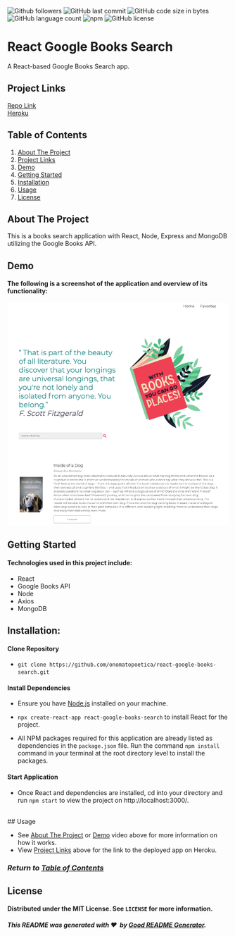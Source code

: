 ![Github followers](https://img.shields.io/github/followers/onomatopoetica?logo=GitHub&style=flat)  ![GitHub last commit](https://img.shields.io/github/last-commit/onomatopoetica/react-google-books-search)  ![GitHub code size in bytes](https://img.shields.io/github/languages/code-size/onomatopoetica/react-google-books-search)  ![GitHub language count](https://img.shields.io/github/languages/count/onomatopoetica/react-google-books-search?color=light-blue&logo=GitHub&style=flat)  ![npm](https://img.shields.io/badge/library-react.js-purple/?style=flat&logo=react) ![GitHub license](https://img.shields.io/badge/license-MIT-blueviolet)<br>

# React Google Books Search
A React-based Google Books Search app.

## Project Links
[Repo Link](https://github.com/onomatopoetica/react-google-books-search) <br>
[Heroku](https://react-googlebooks-search-app.herokuapp.com/)
    
## Table of Contents
1. [About The Project](#About-The-Project)
1. [Project Links](#Project-Links)
1. [Demo](#Demo)
1. [Getting Started](#Getting-Started)
1. [Installation](#Installation)
1. [Usage](#Usage)
1. [License](#License)

## About The Project
This is a books search application with React, Node, Express and MongoDB utilizing the Google Books API. 

## Demo

#### The following is a screenshot of the application and overview of its functionality: <br>

<img src="./home.png" alt="app screenshot" width="900" height="auto">

## Getting Started
    
#### Technologies used in this project include:
* React
* Google Books API 
* Node
* Axios
* MongoDB
    
## Installation: 
 
#### Clone Repository

* `git clone https://github.com/onomatopoetica/react-google-books-search.git`

#### Install Dependencies 

* Ensure you have [Node.js](https://nodejs.org) installed on your machine. 

* `npx create-react-app react-google-books-search` to install React for the project.

* All NPM packages required for this application are already listed as dependencies in the `package.json` file. Run the command `npm install` command in your terminal at the root directory level to install the packages.

#### Start Application

* Once React and dependencies are installed, cd into your directory and run `npm start` to view the project on http://localhost:3000/.
<br>
## Usage 

* See [About The Project](#About-The-Project) or [Demo](#Demo) video above for more information on how it works.
* View [Project Links](#Project-Links) above for the link to the deployed app on Heroku.

### _Return to [Table of Contents](#Table-of-Contents)_
    
## License
#### Distributed under the MIT License. See `LICENSE` for more information.

##### This README was generated with :hearts:&nbsp; by [Good README Generator](https://github.com/onomatopoetica/Good-README-Generator).
